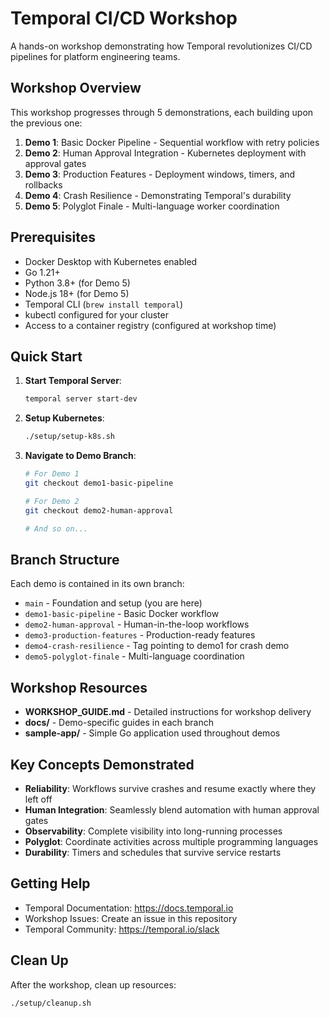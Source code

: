 # Temporal CI/CD Workshop

A hands-on workshop demonstrating how Temporal revolutionizes CI/CD pipelines for platform engineering teams.

## Workshop Overview

This workshop progresses through 5 demonstrations, each building upon the previous one:

1. **Demo 1**: Basic Docker Pipeline - Sequential workflow with retry policies
2. **Demo 2**: Human Approval Integration - Kubernetes deployment with approval gates
3. **Demo 3**: Production Features - Deployment windows, timers, and rollbacks
4. **Demo 4**: Crash Resilience - Demonstrating Temporal's durability
5. **Demo 5**: Polyglot Finale - Multi-language worker coordination

## Prerequisites

- Docker Desktop with Kubernetes enabled
- Go 1.21+
- Python 3.8+ (for Demo 5)
- Node.js 18+ (for Demo 5)
- Temporal CLI (`brew install temporal`)
- kubectl configured for your cluster
- Access to a container registry (configured at workshop time)

## Quick Start

1. **Start Temporal Server**:
   ```bash
   temporal server start-dev
   ```

2. **Setup Kubernetes**:
   ```bash
   ./setup/setup-k8s.sh
   ```

3. **Navigate to Demo Branch**:
   ```bash
   # For Demo 1
   git checkout demo1-basic-pipeline
   
   # For Demo 2
   git checkout demo2-human-approval
   
   # And so on...
   ```

## Branch Structure

Each demo is contained in its own branch:

- `main` - Foundation and setup (you are here)
- `demo1-basic-pipeline` - Basic Docker workflow
- `demo2-human-approval` - Human-in-the-loop workflows
- `demo3-production-features` - Production-ready features
- `demo4-crash-resilience` - Tag pointing to demo1 for crash demo
- `demo5-polyglot-finale` - Multi-language coordination

## Workshop Resources

- **WORKSHOP_GUIDE.md** - Detailed instructions for workshop delivery
- **docs/** - Demo-specific guides in each branch
- **sample-app/** - Simple Go application used throughout demos

## Key Concepts Demonstrated

- **Reliability**: Workflows survive crashes and resume exactly where they left off
- **Human Integration**: Seamlessly blend automation with human approval gates
- **Observability**: Complete visibility into long-running processes
- **Polyglot**: Coordinate activities across multiple programming languages
- **Durability**: Timers and schedules that survive service restarts

## Getting Help

- Temporal Documentation: https://docs.temporal.io
- Workshop Issues: Create an issue in this repository
- Temporal Community: https://temporal.io/slack

## Clean Up

After the workshop, clean up resources:

```bash
./setup/cleanup.sh
```
